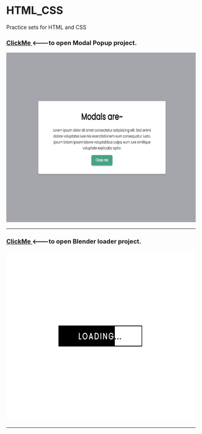 # HTML_CSS
 Practice sets for HTML and CSS
<h3><a href="https://modalpopupproject.netlify.app/" target="_blank">ClickMe </a><---to open Modal Popup project. </h3>
 
<img src="https://github.com/AdmiralAnne/HTML_CSS/blob/main/icons/modal-img.png?raw=true" alt="modal-img" style="height: 450px; width:600px;"/>
<hr>
<h3><a href="https://admiralanne-blener-loader.netlify.app/" target="_blank">ClickMe </a><---to open Blender loader project. </h3>

<img src="https://github.com/AdmiralAnne/HTML_CSS/blob/main/icons/blener-img.png?raw=true" alt="blender-loader" style="height: 450px; width:600px;"/>
 <hr>
